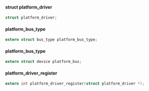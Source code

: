 
#### struct platform_driver

```c
struct platform_driver;
```

#### platform_bus_type

```c
extern struct bus_type platform_bus_type;
```

#### platform_bus_type

```c
extern struct device platform_bus;
```


#### platform_driver_register

```c
extern int platform_driver_register(struct platform_driver *);
